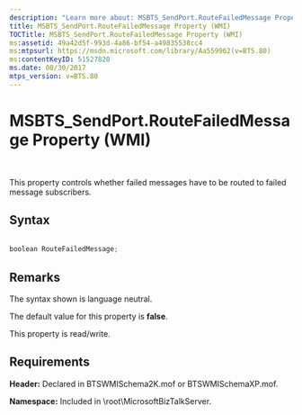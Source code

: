 ```yaml
---
description: "Learn more about: MSBTS_SendPort.RouteFailedMessage Property (WMI)"
title: MSBTS_SendPort.RouteFailedMessage Property (WMI)
TOCTitle: MSBTS_SendPort.RouteFailedMessage Property (WMI)
ms:assetid: 49a42d5f-993d-4a86-bf54-a49835538cc4
ms:mtpsurl: https://msdn.microsoft.com/library/Aa559962(v=BTS.80)
ms:contentKeyID: 51527820
ms.date: 08/30/2017
mtps_version: v=BTS.80
---
```


# MSBTS\_SendPort.RouteFailedMessage Property (WMI)

 

This property controls whether failed messages have to be routed to failed message subscribers.

## Syntax

```C#
  
boolean RouteFailedMessage;  
```

## Remarks

The syntax shown is language neutral.

The default value for this property is **false**.

This property is read/write.

## Requirements

**Header:** Declared in BTSWMISchema2K.mof or BTSWMISchemaXP.mof.

**Namespace:** Included in \\root\\MicrosoftBizTalkServer.

